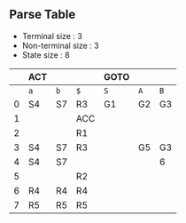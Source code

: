 ## Parse Table
- Terminal size : 3
- Non-terminal size : 3
- State size : 8

|     | ACT |     |     | GOTO |     |     |
| --- | --- | --- | --- | ---- | --- | --- |
|     | `a` | `b` | `$` | `S`  | `A` | `B` |
| 0   | S4  | S7  | R3  | G1   | G2  | G3  |
| 1   |     |     | ACC |      |     |     |
| 2   |     |     | R1  |      |     |     |
| 3   | S4  | S7  | R3  |      | G5  | G3  |
| 4   | S4  | S7  |     |      |     | 6   |
| 5   |     |     | R2  |      |     |     |
| 6   | R4  | R4  | R4  |      |     |     |
| 7   | R5  | R5  | R5  |      |     |     |
